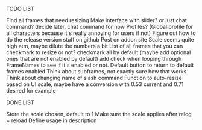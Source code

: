 TODO LIST

Find all frames that need resizing
Make interface with slider? or just chat command? decide later, chat command for now
Profiles? (Global profile for all characters because it's really annoying for users if not)
Figure out how to do the release version stuff on github
Post on addon site
Scale seems quite high atm, maybe dilute the numbers a bit
List of all frames that you can checkmark to resize or not? checkmark all by default (maybe add optional ones that are not enabled by default) add check when looping through FrameNames to see if it's enabled or not.
    Default button to return to default frames enabled
Think about subframes, not exactly sure how that works
Think about changing name of slash command
Function to auto-resize based on UI scale, maybe have a conversion with 0.53 current and 0.71 desired for example

DONE LIST

Store the scale chosen, default to 1
Make sure the scale applies after relog + reload
Define usage in description